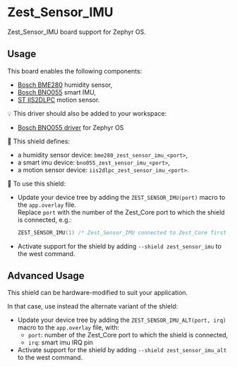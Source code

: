 # Zest_Sensor_IMU

Zest_Sensor_IMU board support for Zephyr OS.

## Usage

This board enables the following components:

- [Bosch BME280](https://www.bosch-sensortec.com/products/environmental-sensors/humidity-sensors-bme280/) humidity sensor,
- [Bosch BNO055](https://www.bosch-sensortec.com/products/smart-sensor-systems/bno055/) smart IMU,
- [ST IIS2DLPC](https://www.st.com/en/mems-and-sensors/iis2dlpc.html) motion sensor.

:bulb: This driver should also be added to your workspace:

- [Bosch BNO055 driver](https://github.com/catie-aq/zephyr_bosch-bno055) for Zephyr OS

:pushpin: This shield defines:

- a humidity sensor device: `bme280_zest_sensor_imu_<port>`,
- a smart imu device: `bno055_zest_sensor_imu_<port>`,
- a motion sensor device: `iis2dlpc_zest_sensor_imu_<port>`.

:triangular_ruler: To use this shield:

- Update your device tree by adding the `ZEST_SENSOR_IMU(port)` macro to the `app.overlay` file.\
  Replace `port` with the number of the Zest_Core port to which the shield is connected, e.g.:

  ```c
  ZEST_SENSOR_IMU(1) /* Zest_Sensor_IMU connected to Zest_Core first port */
  ```

- Activate support for the shield by adding `--shield zest_sensor_imu` to the west command.

## Advanced Usage

This shield can be hardware-modified to suit your application.

In that case, use instead the alternate variant of the shield:

- Update your device tree by adding the `ZEST_SENSOR_IMU_ALT(port, irq)` macro to the `app.overlay` file, with:
  - `port`: number of the Zest_Core port to which the shield is connected,
  - `irq`: smart imu IRQ pin
- Activate support for the shield by adding `--shield zest_sensor_imu_alt` to the west command.

